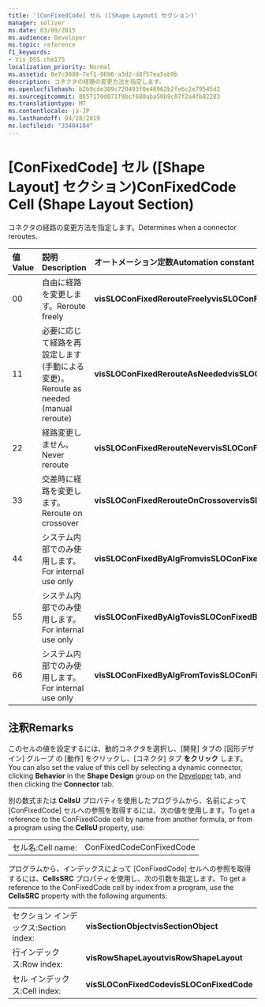 ```yaml
---
title: '[ConFixedCode] セル ([Shape Layout] セクション)'
manager: soliver
ms.date: 03/09/2015
ms.audience: Developer
ms.topic: reference
f1_keywords:
- Vis_DSS.chm175
localization_priority: Normal
ms.assetid: 8e7c9080-7ef1-0696-a3d2-d8f57ea5ab9b
description: コネクタの経路の変更方法を指定します。
ms.openlocfilehash: b2b9cde309c720493f0e46962b2fe6c2e79545d2
ms.sourcegitcommit: 8657170d071f9bcf680aba50b9c07f2a4fb82283
ms.translationtype: MT
ms.contentlocale: ja-JP
ms.lasthandoff: 04/28/2019
ms.locfileid: "33404184"
---
```

# <a name="confixedcode-cell-shape-layout-section"></a><span data-ttu-id="6914c-103">[ConFixedCode] セル ([Shape Layout] セクション)</span><span class="sxs-lookup"><span data-stu-id="6914c-103">ConFixedCode Cell (Shape Layout Section)</span></span>

<span data-ttu-id="6914c-104">コネクタの経路の変更方法を指定します。</span><span class="sxs-lookup"><span data-stu-id="6914c-104">Determines when a connector reroutes.</span></span>
  
|<span data-ttu-id="6914c-105">**値**</span><span class="sxs-lookup"><span data-stu-id="6914c-105">**Value**</span></span>|<span data-ttu-id="6914c-106">**説明**</span><span class="sxs-lookup"><span data-stu-id="6914c-106">**Description**</span></span>|<span data-ttu-id="6914c-107">**オートメーション定数**</span><span class="sxs-lookup"><span data-stu-id="6914c-107">**Automation constant**</span></span>|
|:-----|:-----|:-----|
|<span data-ttu-id="6914c-108">0</span><span class="sxs-lookup"><span data-stu-id="6914c-108">0</span></span>  <br/> |<span data-ttu-id="6914c-109">自由に経路を変更します。</span><span class="sxs-lookup"><span data-stu-id="6914c-109">Reroute freely</span></span>  <br/> |<span data-ttu-id="6914c-110">**visSLOConFixedRerouteFreely**</span><span class="sxs-lookup"><span data-stu-id="6914c-110">**visSLOConFixedRerouteFreely**</span></span> <br/> |
|<span data-ttu-id="6914c-111">1</span><span class="sxs-lookup"><span data-stu-id="6914c-111">1</span></span>  <br/> |<span data-ttu-id="6914c-112">必要に応じて経路を再設定します (手動による変更)。</span><span class="sxs-lookup"><span data-stu-id="6914c-112">Reroute as needed (manual reroute)</span></span>  <br/> |<span data-ttu-id="6914c-113">**visSLOConFixedRerouteAsNeeded**</span><span class="sxs-lookup"><span data-stu-id="6914c-113">**visSLOConFixedRerouteAsNeeded**</span></span> <br/> |
|<span data-ttu-id="6914c-114">2</span><span class="sxs-lookup"><span data-stu-id="6914c-114">2</span></span>  <br/> |<span data-ttu-id="6914c-115">経路変更しません。</span><span class="sxs-lookup"><span data-stu-id="6914c-115">Never reroute</span></span>  <br/> |<span data-ttu-id="6914c-116">**visSLOConFixedRerouteNever**</span><span class="sxs-lookup"><span data-stu-id="6914c-116">**visSLOConFixedRerouteNever**</span></span> <br/> |
|<span data-ttu-id="6914c-117">3</span><span class="sxs-lookup"><span data-stu-id="6914c-117">3</span></span>  <br/> |<span data-ttu-id="6914c-118">交差時に経路を変更します。</span><span class="sxs-lookup"><span data-stu-id="6914c-118">Reroute on crossover</span></span>  <br/> |<span data-ttu-id="6914c-119">**visSLOConFixedRerouteOnCrossover**</span><span class="sxs-lookup"><span data-stu-id="6914c-119">**visSLOConFixedRerouteOnCrossover**</span></span> <br/> |
|<span data-ttu-id="6914c-120">4</span><span class="sxs-lookup"><span data-stu-id="6914c-120">4</span></span>  <br/> |<span data-ttu-id="6914c-121">システム内部でのみ使用します。</span><span class="sxs-lookup"><span data-stu-id="6914c-121">For internal use only</span></span>  <br/> |<span data-ttu-id="6914c-122">**visSLOConFixedByAlgFrom**</span><span class="sxs-lookup"><span data-stu-id="6914c-122">**visSLOConFixedByAlgFrom**</span></span> <br/> |
|<span data-ttu-id="6914c-123">5</span><span class="sxs-lookup"><span data-stu-id="6914c-123">5</span></span>  <br/> |<span data-ttu-id="6914c-124">システム内部でのみ使用します。</span><span class="sxs-lookup"><span data-stu-id="6914c-124">For internal use only</span></span>  <br/> |<span data-ttu-id="6914c-125">**visSLOConFixedByAlgTo**</span><span class="sxs-lookup"><span data-stu-id="6914c-125">**visSLOConFixedByAlgTo**</span></span> <br/> |
|<span data-ttu-id="6914c-126">6</span><span class="sxs-lookup"><span data-stu-id="6914c-126">6</span></span>  <br/> |<span data-ttu-id="6914c-127">システム内部でのみ使用します。</span><span class="sxs-lookup"><span data-stu-id="6914c-127">For internal use only</span></span>  <br/> |<span data-ttu-id="6914c-128">**visSLOConFixedByAlgFromTo**</span><span class="sxs-lookup"><span data-stu-id="6914c-128">**visSLOConFixedByAlgFromTo**</span></span> <br/> |
   
## <a name="remarks"></a><span data-ttu-id="6914c-129">注釈</span><span class="sxs-lookup"><span data-stu-id="6914c-129">Remarks</span></span>

<span data-ttu-id="6914c-130">このセルの値を設定するには、動的コネクタを選択し、[開発] タブの [図形デザイン] グループ [](run-in-developer-mode-display-the-developer-tab.md)の [動作] をクリックし、[コネクタ] タブ **をクリック** します。 </span><span class="sxs-lookup"><span data-stu-id="6914c-130">You can also set the value of this cell by selecting a dynamic connector, clicking **Behavior** in the **Shape Design** group on the [Developer](run-in-developer-mode-display-the-developer-tab.md) tab, and then clicking the **Connector** tab.</span></span> 
  
<span data-ttu-id="6914c-131">別の数式または **CellsU** プロパティを使用したプログラムから、名前によって [ConFixedCode] セルへの参照を取得するには、次の値を使用します。</span><span class="sxs-lookup"><span data-stu-id="6914c-131">To get a reference to the ConFixedCode cell by name from another formula, or from a program using the **CellsU** property, use:</span></span> 
  
|||
|:-----|:-----|
|<span data-ttu-id="6914c-132">セル名:</span><span class="sxs-lookup"><span data-stu-id="6914c-132">Cell name:</span></span>  <br/> |<span data-ttu-id="6914c-133">ConFixedCode</span><span class="sxs-lookup"><span data-stu-id="6914c-133">ConFixedCode</span></span>  <br/> |
   
<span data-ttu-id="6914c-134">プログラムから、インデックスによって [ConFixedCode] セルへの参照を取得するには、**CellsSRC** プロパティを使用し、次の引数を指定します。</span><span class="sxs-lookup"><span data-stu-id="6914c-134">To get a reference to the ConFixedCode cell by index from a program, use the **CellsSRC** property with the following arguments:</span></span> 
  
|||
|:-----|:-----|
|<span data-ttu-id="6914c-135">セクション インデックス:</span><span class="sxs-lookup"><span data-stu-id="6914c-135">Section index:</span></span>  <br/> |<span data-ttu-id="6914c-136">**visSectionObject**</span><span class="sxs-lookup"><span data-stu-id="6914c-136">**visSectionObject**</span></span> <br/> |
|<span data-ttu-id="6914c-137">行インデックス:</span><span class="sxs-lookup"><span data-stu-id="6914c-137">Row index:</span></span>  <br/> |<span data-ttu-id="6914c-138">**visRowShapeLayout**</span><span class="sxs-lookup"><span data-stu-id="6914c-138">**visRowShapeLayout**</span></span> <br/> |
|<span data-ttu-id="6914c-139">セル インデックス:</span><span class="sxs-lookup"><span data-stu-id="6914c-139">Cell index:</span></span>  <br/> |<span data-ttu-id="6914c-140">**visSLOConFixedCode**</span><span class="sxs-lookup"><span data-stu-id="6914c-140">**visSLOConFixedCode**</span></span> <br/> |
   

